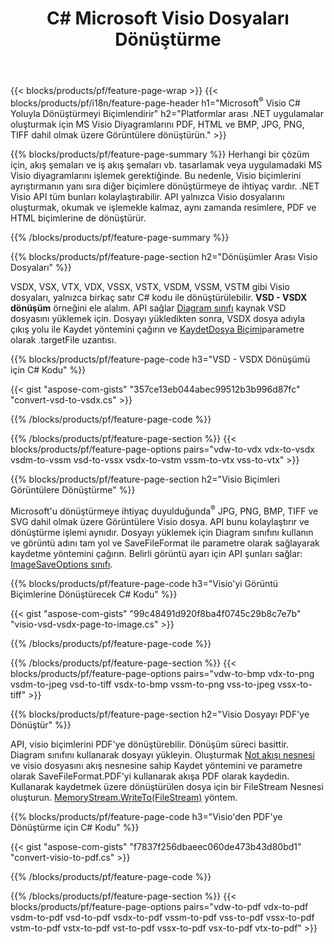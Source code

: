 ﻿---
title: C# Microsoft Visio Dosyaları Dönüştürme
url: /tr/net/conversion/
description: Microsoft Visio biçimlerini VSDX VSX VTX VDX VSSX VSTX VSDM VSSM VSTM VDW VSD VSS VST'yi .NET kitaplığı aracılığıyla birkaç satır C# koduyla PDF HTML ve Görüntülerine dönüştürün.
---
{{< blocks/products/pf/feature-page-wrap >}}
{{< blocks/products/pf/i18n/feature-page-header h1="Microsoft<sup>&reg;</sup> Visio C# Yoluyla Dönüştürmeyi Biçimlendirir" h2="Platformlar arası .NET uygulamalar oluşturmak için MS Visio Diyagramlarını PDF, HTML ve BMP, JPG, PNG, TIFF dahil olmak üzere Görüntülere dönüştürün." >}}

{{% blocks/products/pf/feature-page-summary %}}
Herhangi bir çözüm için, akış şemaları ve iş akış şemaları vb. tasarlamak veya uygulamadaki MS Visio diyagramlarını işlemek gerektiğinde. Bu nedenle, Visio biçimlerini ayrıştırmanın yanı sıra diğer biçimlere dönüştürmeye de ihtiyaç vardır. .NET Visio API tüm bunları kolaylaştırabilir. API yalnızca Visio dosyalarını oluşturmak, okumak ve işlemekle kalmaz, aynı zamanda resimlere, PDF ve HTML biçimlerine de dönüştürür.

{{% /blocks/products/pf/feature-page-summary %}}

{{% blocks/products/pf/feature-page-section h2="Dönüşümler Arası Visio Dosyaları" %}}

VSDX, VSX, VTX, VDX, VSSX, VSTX, VSDM, VSSM, VSTM gibi Visio dosyaları, yalnızca birkaç satır C# kodu ile dönüştürülebilir. **VSD - VSDX dönüşüm** örneğini ele alalım. API sağlar [Diagram sınıfı](https://apireference.aspose.com/diagram/net/aspose.diagram/diagram) kaynak VSD dosyasını yüklemek için. Dosyayı yükledikten sonra, VSDX dosya adıyla çıkış yolu ile Kaydet yöntemini çağırın ve [KaydetDosya Biçimi](https://apireference.aspose.com/diagram/net/aspose.diagram/savefileformat)parametre olarak .targetFile uzantısı.

{{% blocks/products/pf/feature-page-code h3="VSD - VSDX Dönüşümü için C# Kodu" %}}

{{< gist "aspose-com-gists" "357ce13eb044abec99512b3b996d87fc" "convert-vsd-to-vsdx.cs" >}}

{{% /blocks/products/pf/feature-page-code %}}

{{% /blocks/products/pf/feature-page-section %}}
{{< blocks/products/pf/feature-page-options pairs="vdw-to-vdx vdx-to-vsdx vsdm-to-vssm vsd-to-vssx vsdx-to-vstm vssm-to-vtx vss-to-vtx" >}}

{{% blocks/products/pf/feature-page-section h2="Visio Biçimleri Görüntülere Dönüştürme" %}}

Microsoft'u dönüştürmeye ihtiyaç duyulduğunda<sup>&reg;</sup> JPG, PNG, BMP, TIFF ve SVG dahil olmak üzere Görüntülere Visio dosya. API bunu kolaylaştırır ve dönüştürme işlemi aynıdır. Dosyayı yüklemek için Diagram sınıfını kullanın ve görüntü adını tam yol ve SaveFileFormat ile parametre olarak sağlayarak kaydetme yöntemini çağırın. Belirli görüntü ayarı için API şunları sağlar: [ImageSaveOptions sınıfı](https://apireference.aspose.com/diagram/net/aspose.diagram.saving/imagesaveoptions).

{{% blocks/products/pf/feature-page-code h3="Visio\'yi Görüntü Biçimlerine Dönüştürecek C# Kodu" %}}

{{< gist "aspose-com-gists" "99c48491d920f8ba4f0745c29b8c7e7b" "visio-vsd-vsdx-page-to-image.cs" >}}

{{% /blocks/products/pf/feature-page-code %}}

{{% /blocks/products/pf/feature-page-section %}}
{{< blocks/products/pf/feature-page-options pairs="vdw-to-bmp vdx-to-png vsdm-to-jpeg vsd-to-tiff vsdx-to-bmp vssm-to-png vss-to-jpeg vssx-to-tiff" >}}

{{% blocks/products/pf/feature-page-section h2="Visio Dosyayı PDF\'ye Dönüştür" %}}

API, visio biçimlerini PDF'ye dönüştürebilir. Dönüşüm süreci basittir. Diagram sınıfını kullanarak dosyayı yükleyin. Oluşturmak [Not akışı nesnesi](https://docs.microsoft.com/en-us/dotnet/api/system.io.memorystream) ve visio dosyasını akış nesnesine sahip Kaydet yöntemini ve parametre olarak SaveFileFormat.PDF'yi kullanarak akışa PDF olarak kaydedin. Kullanarak kaydetmek üzere dönüştürülen dosya için bir FileStream Nesnesi oluşturun. [MemoryStream.WriteTo(FileStream)](https://docs.microsoft.com/en-us/dotnet/api/system.io.memorystream.writeto?view=net-5.0#System_IO_MemoryStream_WriteTo_System_IO_Stream_) yöntem. 

{{% blocks/products/pf/feature-page-code h3="Visio\'den PDF\'ye Dönüştürme için C# Kodu" %}}

{{< gist "aspose-com-gists" "f7837f256dbaeec060de473b43d80bd1" "convert-visio-to-pdf.cs" >}}

{{% /blocks/products/pf/feature-page-code %}}

{{% /blocks/products/pf/feature-page-section %}}
{{< blocks/products/pf/feature-page-options pairs="vdw-to-pdf vdx-to-pdf vsdm-to-pdf vsd-to-pdf vsdx-to-pdf vssm-to-pdf vss-to-pdf vssx-to-pdf vstm-to-pdf vstx-to-pdf vst-to-pdf vssx-to-pdf vsx-to-pdf vtx-to-pdf" >}}